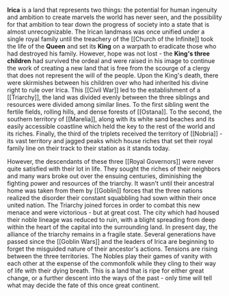 **Irica** is a land that represents two things: the potential for human ingenuity and ambition to create marvels the world has never seen, and the possibility for that ambition to tear down the progress of society into a state that is almost unrecognizable. The Irican landmass was once unified under a single royal family until the treachery of the [[Church of the Infinite]] took the life of the **Queen** and set its **King** on a warpath to eradicate those who had destroyed his family. However, hope was not lost - the **King's three children** had survived the ordeal and were raised in his image to continue the work of creating a new land that is free from the scourge of a clergy that does not represent the will of the people. Upon the King's death, there were skirmishes between his children over who had inherited his divine right to rule over Irica. This [[Civil War]] led to the establishment of a [[Triarchy]], the land was divided evenly between the three siblings and resources were divided among similar lines. To the first sibling went the fertile fields, rolling hills, and dense forests of [[Ostana]]. To the second, the southern territory of [[Marelia]], along with its white sand beaches and its easily accessible coastline which held the key to the rest of the world and its riches. Finally, the third of the triplets received the territory of [[Nobria]] - its vast territory and jagged peaks which house riches that set their royal family line on their track to their station as it stands today.

However, the descendants of these three [[Royal Governors]] were never quite satisfied with their lot in life. They sought the riches of their neighbors and many wars broke out over the ensuing centuries, diminishing the fighting power and resources of the triarchy. It wasn't until their ancestral home was taken from them by [[Goblin]] forces that the three nations realized the disorder their constant squabbling had sown within their once united nation. The Triarchy joined forces in order to combat this new menace and were victorious - but at great cost. The city which had housed their noble lineage was reduced to ruin, with a blight spreading from deep within the heart of the capital into the surrounding land. In present day, the alliance of the triarchy remains in a fragile state. Several generations have passed since the [[Goblin Wars]] and the leaders of Irica are beginning to forget the misguided nature of their ancestor's actions. Tensions are rising between the three territories. The Nobles play their games of vanity with each other at the expense of the commonfolk while they cling to their way of life with their dying breath. This is a land that is ripe for either great change, or a further descent into the ways of the past - only time will tell what may decide the fate of this once great continent.